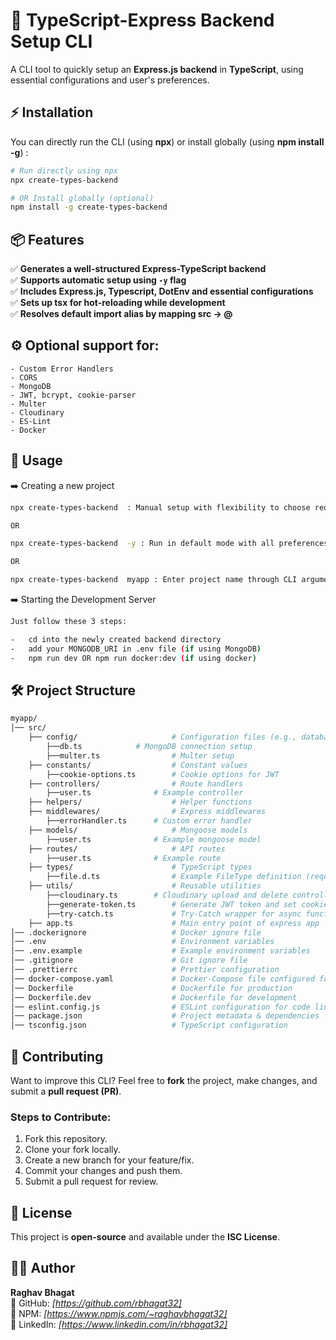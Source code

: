 # 🚀 TypeScript-Express Backend Setup CLI

A CLI tool to quickly setup an **Express.js backend** in **TypeScript**, using essential configurations and user's preferences.

## ⚡ Installation

You can directly run the CLI (using **npx**) or install globally (using **npm install -g**) :

```sh
# Run directly using npx
npx create-types-backend

# OR Install globally (optional)
npm install -g create-types-backend
```

## 📦 Features

✅ **Generates a well-structured Express-TypeScript backend**  
✅ **Supports automatic setup using `-y` flag**  
✅ **Includes Express.js, Typescript, DotEnv and essential configurations**  
✅ **Sets up tsx for hot-reloading while development**  
✅ **Resolves default import alias by mapping src -> @**

## ⚙️ Optional support for:

    - Custom Error Handlers
    - CORS
    - MongoDB
    - JWT, bcrypt, cookie-parser
    - Multer
    - Cloudinary
    - ES-Lint
    - Docker

## 🚀 Usage

➡️ Creating a new project

```sh
npx create-types-backend  : Manual setup with flexibility to choose required configurations.

OR

npx create-types-backend  -y : Run in default mode with all preferences set to 'YES'

OR

npx create-types-backend  myapp : Enter project name through CLI argument
```

➡️ Starting the Development Server

```sh
Just follow these 3 steps:

-   cd into the newly created backend directory
-   add your MONGODB_URI in .env file (if using MongoDB)
-   npm run dev OR npm run docker:dev (if using docker)
```

## 🛠️ Project Structure

```sh
myapp/
│── src/
    ├── config/                     # Configuration files (e.g., database)
       	├──db.ts		    # MongoDB connection setup
       	├──multer.ts	            # Multer setup
    ├── constants/                  # Constant values
        ├──cookie-options.ts	    # Cookie options for JWT
    ├── controllers/                # Route handlers
       	├──user.ts	            # Example controller
    ├── helpers/                    # Helper functions
    ├── middlewares/                # Express middlewares
       	├──errorHandler.ts	    # Custom error handler
    ├── models/                     # Mongoose models
       	├──user.ts	            # Example mongoose model
    ├── routes/                     # API routes
       	├──user.ts	            # Example route
    ├── types/                      # TypeScript types
       	├──file.d.ts	            # Example FileType definition (reqd for cloudinary)
    ├── utils/                      # Reusable utilities
       	├──cloudinary.ts	    # Cloudinary upload and delete controllers
        ├──generate-token.ts	    # Generate JWT token and set cookie
       	├──try-catch.ts	            # Try-Catch wrapper for async functions
    ├── app.ts                      # Main entry point of express app
│── .dockerignore                   # Docker ignore file
│── .env                            # Environment variables
│── .env.example                    # Example environment variables
│── .gitignore                      # Git ignore file
│── .prettierrc                     # Prettier configuration
│── docker-compose.yaml             # Docker-Compose file configured for development
│── Dockerfile                      # Dockerfile for production
│── Dockerfile.dev                  # Dockerfile for development
│── eslint.config.js                # ESLint configuration for code linting
│── package.json                    # Project metadata & dependencies
│── tsconfig.json                   # TypeScript configuration

```

## 🤝 Contributing

Want to improve this CLI? Feel free to **fork** the project, make changes, and submit a **pull request (PR)**.

### Steps to Contribute:

1.  Fork this repository.
2.  Clone your fork locally.
3.  Create a new branch for your feature/fix.
4.  Commit your changes and push them.
5.  Submit a pull request for review.

## 📜 License

This project is **open-source** and available under the **ISC License**.

## 👨‍💻 Author

**Raghav Bhagat**  
🔗 GitHub: _[https://github.com/rbhagat32]_  
🔗 NPM: _[https://www.npmjs.com/~raghavbhagat32]_  
🔗 LinkedIn: _[https://www.linkedin.com/in/rbhagat32]_
